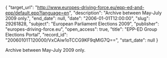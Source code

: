 {
  "target_url": "http://www.europes-driving-force.eu/epp-ed-and-epp/default.epp?language=en", 
  "description": "Archive between May-July 2009 only.", 
  "end_date": null, 
  "date": "2006-01-01T12:00:00", 
  "slug": 29261828, 
  "subject": "European Parliament Elections 2009", 
  "publisher": "europes-driving-force.eu", 
  "open_access": true, 
  "title": "EPP-ED Group Elections Portal", 
  "record_id": "20060101T120000/VxCAiw1oTCCG9KF9qMlG7Q==", 
  "start_date": null
}

Archive between May-July 2009 only.